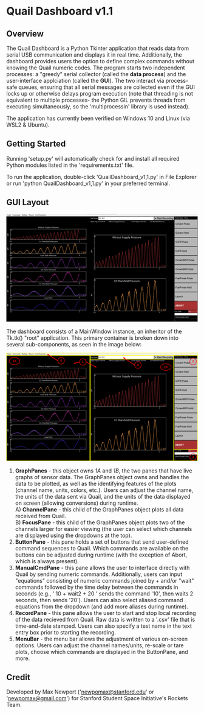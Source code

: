 Quail Dashboard v1.1
====================

Overview
--------
The Quail Dashboard is a Python Tkinter application that reads data from serial USB communication and displays it in real time.
Additionally, the dashboard provides users the option to define complex commands without knowing the Quail numeric codes.
The program starts two independent processes: a "greedy" serial collector (called the **data process**) and the user-interface applciation (called the **GUI**).
The two interact via process-safe queues, ensuring that all serial messages are collected even if the GUI locks up or otherwise delays program execution (note
that threading is not equivalent to multiple processes- the Python GIL prevents threads from executing simultaneously, so the 'multiprocessin' library is used instead).

The application has currently been verified on Windows 10 and Linux (via WSL2 & Ubuntu).

Getting Started
---------------
Running 'setup.py' will automatically check for and install all required Python modules listed in the 'requirements.txt' file.

To run the application, double-click 'QuailDashboard_v1,1.py' in File Explorer or run 'python QuailDashboard_v1,1.py' in your preferred terminal.

GUI Layout
----------
![Image](docs/gui_screenshot.png "Dashboard GUI")

The dashboard consists of a MainWindow instance, an inheritor of the Tk.tk() "root" application. This primary container is broken down into several sub-components, as seen
in the image below:

![Image](docs/gui_breakdown.png "Dashboard Sub-Frames")

1. **GraphPanes** - this object owns _1A_ and _1B_, the two panes that have live graphs of sensor data. 
The GraphPanes object owns and handles the data to be plotted, as well as the identifying features of the plots (channel name, units, colors, etc.). Users can adjust the channel name, the units of the data sent via Quail, and the units of the data displayed on screen (allowing conversions) during runtime.  
	A) **ChannelPane** - this child of the GraphPanes object plots all data received from Quail.  
	B) **FocusPane** - this child of the GraphPanes object plots two of the channels larger for easier viewing (the user can select which channels are displayed using the dropdowns at the top). 
2. **ButtonPane** - this pane holds a set of buttons that send user-defined command sequences to Quail. Which commands are available on the buttons can be adjusted during runtime (with the exception of Abort, which is always present).
3. **ManualCmdPane** - this pane allows the user to interface directly with Quail by sending numeric commands. Additionally, users can input "equations" consisting of numeric commands joined by + and/or "wait" commands followed by the time delay between the commands in seconds
 (e.g., ' 10 + wait2 + 20 ' sends the command '10', then waits 2 seconds, then sends '20'). Users can also select aliased command equations from the dropdown (and add more aliases during runtime).
4. **RecordPane** - this pane allows the user to start and stop local recording of the data recieved from Quail. Raw data is written to a '.csv' file that is time-and-date stamped. Users can also specify a test name in the text entry box prior to starting the recording.
5. **MenuBar** - the menu bar allows the adjustment of various on-screen options. Users can adjust the channel names/units, re-scale or tare plots, choose which commands are displayed in the ButtonPane, and more.

Credit
------
Developed by Max Newport ('newpomax@stanford.edu' or 'newpomax@gmail.com') for Stanford Student Space Initiative's Rockets Team. 


